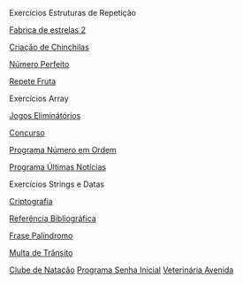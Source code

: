 Exercícios Estruturas de Repetição


<a href="https://raffaew.github.io/LogicaDeProgramacao/Repeti%C3%A7%C3%A3o/Exerc%C3%ADcios/Fabrica-de-estrelas-2-main/" target="_blank">Fabrica de estrelas 2</a>

<a href="https://raffaew.github.io/LogicaDeProgramacao/Repeti%C3%A7%C3%A3o/Exerc%C3%ADcios/Programa-Cria%C3%A7%C3%A3o-de-Chinchilas-main/" target="_blank">Criação de Chinchilas</a>

<a href="https://raffaew.github.io/LogicaDeProgramacao/Repeti%C3%A7%C3%A3o/Exerc%C3%ADcios/Programa-N%C3%BAmero-Perfeito-main/" target="_blank">Número Perfeito</a>

<a href="https://raffaew.github.io/LogicaDeProgramacao/Repeti%C3%A7%C3%A3o/Exerc%C3%ADcios/Programa-Repete-Fruta-main/" target="_blank">Repete Fruta</a>


Exercícios Array


<a href="https://raffaew.github.io/LogicaDeProgramacao/Array/Exerc%C3%ADcios/Jogos-Elimin%C3%A1t%C3%B3rios-main/" target="_blank">Jogos Eliminátórios</a>

<a href="https://raffaew.github.io/LogicaDeProgramacao/Array/Exerc%C3%ADcios/Programa-Concurso-main/" target="_blank">Concurso</a>

<a href="https://raffaew.github.io/LogicaDeProgramacao/Array/Exerc%C3%ADcios/Programa-N%C3%BAmero-em-Ordem-main/" target="_blank">Programa Número em Ordem</a>

<a href="https://raffaew.github.io/LogicaDeProgramacao/Array/Exerc%C3%ADcios/Programa-%C3%9Altimas-Not%C3%ADcias-main/" target="_blank">Programa Últimas Notícias</a>

 
Exercícios Strings e Datas

<a href="https://raffaew.github.io/LogicaDeProgramacao/Strings_e_Datas/Exercícios/Programa-Criptografia-main/ " target="_blank">Criptografia</a>

<a href="https://raffaew.github.io/LogicaDeProgramacao/Strings_e_Datas/Exercícios/Referencia-Bibliografica-main/" target="_blank">Referência Bibliográfica</a>

<a href="https://raffaew.github.io/LogicaDeProgramacao/Strings_e_Datas/Exercícios/Frase-Palindromo-main/" target="_blank">Frase Palíndromo</a>

<a href="https://raffaew.github.io/LogicaDeProgramacao/Strings_e_Datas/Exercícios/Multa-De-Transito-main/" target="_blank">Multa de Trânsito</a>

<a href="Funções/Exercícios/clube_de_natacao-main/">Clube de Natação</a>
<a href="Funções/Exercícios/programa_senha_inicial-main/">Programa Senha Inicial</a>
<a href="Funções/Exercícios/veterinaria_avenida-main/">Veterinária Avenida</a>
